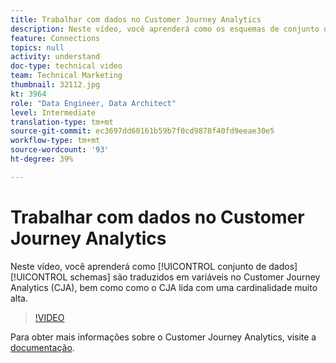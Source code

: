 ```yaml
---
title: Trabalhar com dados no Customer Journey Analytics
description: Neste vídeo, você aprenderá como os esquemas de conjunto de dados são traduzidos em variáveis no Adobe Customer Journey Analytics (CJA), além de como o CJA lida com uma cardinalidade muito alta.
feature: Connections
topics: null
activity: understand
doc-type: technical video
team: Technical Marketing
thumbnail: 32112.jpg
kt: 3964
role: "Data Engineer, Data Architect"
level: Intermediate
translation-type: tm+mt
source-git-commit: ec3697dd60161b59b7f0cd9878f40fd9eeae30e5
workflow-type: tm+mt
source-wordcount: '93'
ht-degree: 39%

---
```



# Trabalhar com dados no Customer Journey Analytics

Neste vídeo, você aprenderá como [!UICONTROL conjunto de dados] [!UICONTROL schemas] são traduzidos em variáveis no Customer Journey Analytics (CJA), bem como como o CJA lida com uma cardinalidade muito alta.

>[!VIDEO](https://video.tv.adobe.com/v/32112/?quality=12)

Para obter mais informações sobre o Customer Journey Analytics, visite a [documentação](https://docs.adobe.com/content/help/pt-BR/analytics-platform/using/cja-landing.html).
